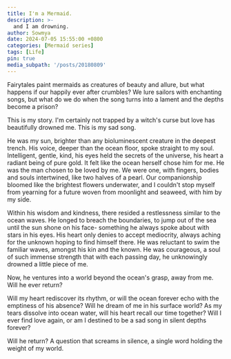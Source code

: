 ```yaml
---
title: I'm a Mermaid.
description: >-
  and I am drowning. 
author: Sowmya
date: 2024-07-05 15:55:00 +0800
categories: [Mermaid series]
tags: [Life]
pin: true
media_subpath: '/posts/20180809'
---
```


Fairytales paint mermaids as creatures of beauty and allure, but what happens if our happily ever after crumbles? We lure sailors with enchanting songs, but what do we do when the song turns into a lament and the depths become a prison? 

This is my story. I'm certainly not trapped by a witch's curse but love has beautifully drowned me. This is my sad song. 

He was my sun, brighter than any bioluminescent creature in the deepest trench. His voice, deeper than the ocean floor, spoke straight to my soul. Intelligent, gentle, kind, his eyes held the secrets of the universe, his heart a radiant being of pure gold. It felt like the ocean herself chose him for me. He was the man chosen to be loved by me. We were one, with fingers, bodies and souls intertwined, like two halves of a pearl. Our companionship bloomed like the brightest flowers underwater, and I couldn't stop myself from yearning for a future woven from moonlight and seaweed, with him by my side.

Within his wisdom and kindness, there resided a restlessness similar to the ocean waves. He longed to breach the boundaries, to jump out of the sea until the sun shone on his face- something he always spoke about with stars in his eyes. His heart only denies to accept mediocrity, always aching for the unknown hoping to find himself there. He was reluctant to swim the familiar waves, amongst his kin and the known. He was courageous, a soul of such immense strength that with each passing day, he unknowingly drowned a little piece of me.

Now, he ventures into a world beyond the ocean's grasp, away from me. Will he ever return?

Will my heart rediscover its rhythm, or will the ocean forever echo with the emptiness of his absence? Will he dream of me in his surface world? As my tears dissolve into ocean water, will his heart recall our time together? Will I ever find love again, or am I destined to be a sad song in silent depths forever? 

Will he return? A question that screams in silence, a single word holding the weight of my world.

[nodejs]: https://nodejs.org/
[starter]: https://github.com/cotes2020/chirpy-starter
[pages-workflow-src]: https://docs.github.com/en/pages/getting-started-with-github-pages/configuring-a-publishing-source-for-your-github-pages-site#publishing-with-a-custom-github-actions-workflow
[latest-tag]: https://github.com/cotes2020/jekyll-theme-chirpy/tags